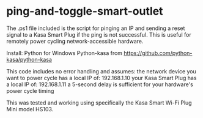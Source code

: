 # ping-and-toggle-smart-outlet
The .ps1 file included is the script for pinging an IP and sending a reset signal to a Kasa Smart Plug if the ping is not successful.
This is useful for remotely power cycling network-accessible hardware.

Install:
Python for Windows
Python-kasa from https://github.com/python-kasa/python-kasa

This code includes no error handling and assumes:
the network device you want to power cycle has a local IP of: 192.168.1.10
your Kasa Smart Plug has a local IP of: 192.168.1.11
a 5-second delay is sufficient for your hardware's power cycle timing

This was tested and working using specifically the Kasa Smart Wi-Fi Plug Mini model HS103.
